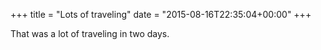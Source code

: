 +++
title = "Lots of traveling"
date = "2015-08-16T22:35:04+00:00"
+++

That was a lot of traveling in two days.
			